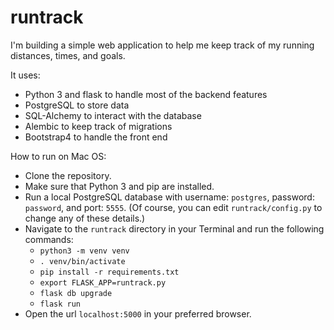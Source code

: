 # runtrack

I'm building a simple web application to help me keep track of my running distances, times, and goals.

It uses:
- Python 3 and flask to handle most of the backend features
- PostgreSQL to store data
- SQL-Alchemy to interact with the database
- Alembic to keep track of migrations
- Bootstrap4 to handle the front end

How to run on Mac OS:
- Clone the repository.
- Make sure that Python 3 and pip are installed.
- Run a local PostgreSQL database with username: `postgres`, password: `password`, and port: `5555`.  (Of course, you can edit `runtrack/config.py` to change any of these details.)
- Navigate to the `runtrack` directory in your Terminal and run the following commands:
  - `python3 -m venv venv`
  - `. venv/bin/activate`
  - `pip install -r requirements.txt`
  - `export FLASK_APP=runtrack.py`
  - `flask db upgrade`
  - `flask run`
- Open the url `localhost:5000` in your preferred browser.
